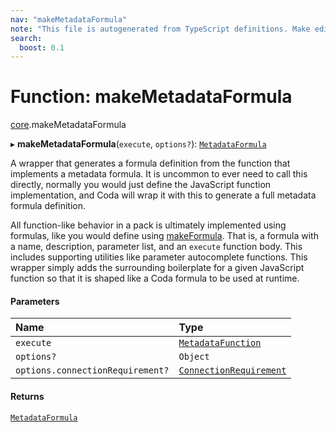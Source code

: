 ```yaml
---
nav: "makeMetadataFormula"
note: "This file is autogenerated from TypeScript definitions. Make edits to the comments in the TypeScript file and then run `make docs` to regenerate this file."
search:
  boost: 0.1
---
```

# Function: makeMetadataFormula

[core](../modules/core.md).makeMetadataFormula

▸ **makeMetadataFormula**(`execute`, `options?`): [`MetadataFormula`](../types/core.MetadataFormula.md)

A wrapper that generates a formula definition from the function that implements a metadata formula.
It is uncommon to ever need to call this directly, normally you would just define the JavaScript
function implementation, and Coda will wrap it with this to generate a full metadata formula
definition.

All function-like behavior in a pack is ultimately implemented using formulas, like you would
define using [makeFormula](core.makeFormula.md). That is, a formula with a name, description, parameter list,
and an `execute` function body. This includes supporting utilities like parameter autocomplete functions.
This wrapper simply adds the surrounding boilerplate for a given JavaScript function so that
it is shaped like a Coda formula to be used at runtime.

#### Parameters

| Name | Type |
| :------ | :------ |
| `execute` | [`MetadataFunction`](../types/core.MetadataFunction.md) |
| `options?` | `Object` |
| `options.connectionRequirement?` | [`ConnectionRequirement`](../enums/core.ConnectionRequirement.md) |

#### Returns

[`MetadataFormula`](../types/core.MetadataFormula.md)

